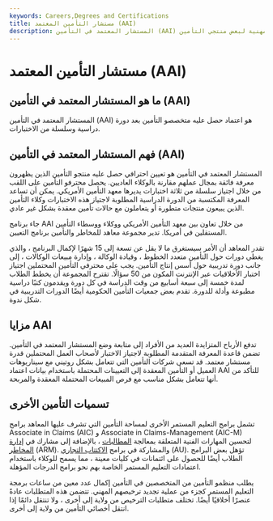 ```yaml
---
keywords: Careers,Degrees and Certifications
title: مستشار التأمين المعتمد (AAI)
description: المستشار المعتمد في التأمين (AAI) هو تسمية مهنية لبعض منتجي التأمين.
---
```


# مستشار التأمين المعتمد (AAI)
## ما هو المستشار المعتمد في التأمين (AAI)

المستشار المعتمد في التأمين (AAI) هو اعتماد حصل عليه متخصصو التأمين بعد دورة دراسية وسلسلة من الاختبارات.

## فهم المستشار المعتمد في التأمين (AAI)

المستشار المعتمد في التأمين هو تعيين احترافي حصل عليه منتجو التأمين الذين يظهرون معرفة فائقة بمجال عملهم مقارنة بالوكلاء العاديين. يحصل محترفو التأمين على اللقب من خلال اجتياز سلسلة من ثلاثة اختبارات يديرها معهد التأمين الأمريكي. يمكن أن تساعد المعرفة المكتسبة من الدورة الدراسية المطلوبة لاجتياز هذه الاختبارات وكلاء التأمين الذين يبيعون منتجات متطورة أو يتعاملون مع حالات تأمين معقدة بشكل غير عادي.

جاء برنامج AAI من خلال تعاون بين معهد التأمين الأمريكي ووكلاء ووسطاء التأمين المستقلين في أمريكا. تدير مجموعة معاهد للمخاطر والتأمين برنامج التعيين.

تقدر المعاهد أن الأمر سيستغرق ما لا يقل عن تسعة إلى 15 شهرًا لإكمال البرنامج ، والذي يغطي دورات حول التأمين متعدد الخطوط ، وقيادة الوكالة ، وإدارة مبيعات الوكالات ، إلى جانب دورة تدريبية حول أسس إنتاج التأمين. يجب على محترفي التأمين المحتملين اجتياز اختبار الأخلاقيات عبر الإنترنت المكون من 50 سؤالًا. تقترح المجموعة أن يخطط الطلاب لمدة خمسة إلى سبعة أسابيع من وقت الدراسة في كل دورة ويقدمون كتبًا دراسية مطبوعة وأدلة للدورة. تقدم بعض جمعيات التأمين الحكومية أيضًا الدورات التدريبية في شكل ندوة.

## مزايا AAI

تدفع الأرباح المتزايدة العديد من الأفراد إلى متابعة وضع المستشار المعتمد في التأمين. تضمن قاعدة المعرفة المتقدمة المطلوبة لاجتياز الاختبار لأصحاب العمل المحتملين قدرة مستشار معتمد. قد تسعى شركات التأمين التي تتعامل بشكل روتيني مع سيناريوهات العميل أو التأمين المعقدة إلى التعيينات المحتملة باستخدام بيانات اعتماد AAI للتأكد من أنها تتعامل بشكل مناسب مع فرص المبيعات المحتملة المعقدة والمربحة.

## تسميات التأمين الأخرى

تشمل برامج التعليم المستمر الأخرى لمساحة التأمين التي تشرف عليها المعاهد برامج Associate in Claims (AIC) و Associate in Claims-Management (AIC-M) لتحسين المهارات الفنية المتعلقة بمعالجة [المطالبات](/insurance_claim) ، بالإضافة إلى مشارك في [إدارة المخاطر](/riskmanagement) (ARM). والمشاركة في برامج [الاكتتاب التجاري](/underwriting) (AU). تؤهل بعض البرامج الطلاب أيضًا للحصول على ائتمانات في كليات معينة ، مما يسمح للوكلاء باستخدام اعتمادات التعليم المستمر الخاصة بهم نحو برامج الدرجات المؤهلة.

يطلب منظمو التأمين من المتخصصين في التأمين إكمال عدد معين من ساعات برمجة التعليم المستمر كجزء من عملية تجديد ترخيصهم المهني. تتضمن هذه المتطلبات عادةً عنصرًا أخلاقيًا أيضًا. تختلف متطلبات الترخيص من ولاية إلى أخرى ، ولا تنتقل دائمًا إذا انتقل أخصائي التأمين من ولاية إلى أخرى.

